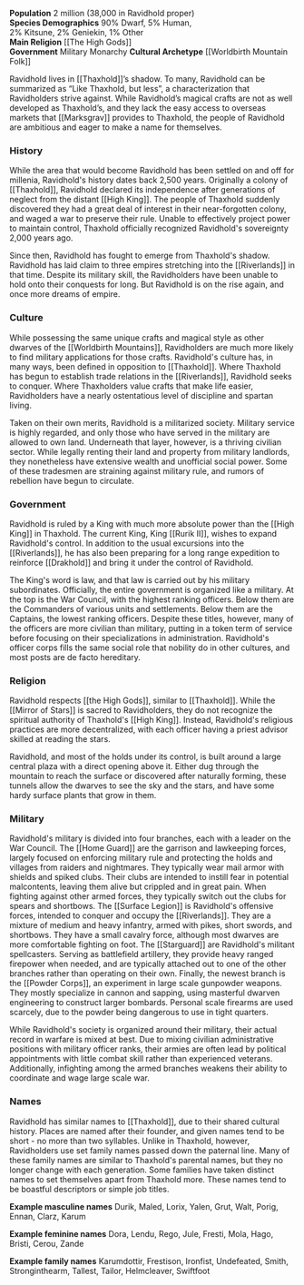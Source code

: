 **Population** 2 million (38,000 in Ravidhold proper)  
**Species Demographics** 90% Dwarf, 5% Human,  
2% Kitsune, 2% Geniekin, 1% Other  
**Main Religion** [[The High Gods]]  
**Government** Military Monarchy
**Cultural Archetype** [[Worldbirth Mountain Folk]]

Ravidhold lives in [[Thaxhold]]’s shadow. To many, Ravidhold can be summarized as “Like Thaxhold, but less”, a characterization that Ravidholders strive against. While Ravidhold’s magical crafts are not as well developed as Thaxhold’s, and they lack the easy access to overseas markets that [[Marksgrav]] provides to Thaxhold, the people of Ravidhold are ambitious and eager to make a name for themselves.

### History

While the area that would become Ravidhold has been settled on and off for millenia, Ravidhold's history dates back 2,500 years. Originally a colony of [[Thaxhold]], Ravidhold declared its independence after generations of neglect from the distant [[High King]]. The people of Thaxhold suddenly discovered they had a great deal of interest in their near-forgotten colony, and waged a war to preserve their rule. Unable to effectively project power to maintain control, Thaxhold officially recognized Ravidhold's sovereignty 2,000 years ago.  

Since then, Ravidhold has fought to emerge from Thaxhold's shadow. Ravidhold has laid claim to three empires stretching into the [[Riverlands]] in that time. Despite its military skill, the Ravidholders have been unable to hold onto their conquests for long. But Ravidhold is on the rise again, and once more dreams of empire.

### Culture

While possessing the same unique crafts and magical style as other dwarves of the [[Worldbirth Mountains]], Ravidholders are much more likely to find military applications for those crafts. Ravidhold's culture has, in many ways, been defined in opposition to [[Thaxhold]]. Where Thaxhold has begun to establish trade relations in the [[Riverlands]], Ravidhold seeks to conquer. Where Thaxholders value crafts that make life easier, Ravidholders have a nearly ostentatious level of discipline and spartan living.

Taken on their own merits, Ravidhold is a militarized society. Military service is highly regarded, and only those who have served in the military are allowed to own land. Underneath that layer, however, is a thriving civilian sector. While legally renting their land and property from military landlords, they nonetheless have extensive wealth and unofficial social power. Some of these tradesmen are straining against military rule, and rumors of rebellion have begun to circulate.

### Government

Ravidhold is ruled by a King with much more absolute power than the [[High King]] in Thaxhold. The current King, King [[Rurik II]], wishes to expand Ravidhold's control. In addition to the usual excursions into the [[Riverlands]], he has also been preparing for a long range expedition to reinforce [[Drakhold]] and bring it under the control of Ravidhold.

The King's word is law, and that law is carried out by his military subordinates. Officially, the entire government is organized like a military. At the top is the War Council, with the highest ranking officers. Below them are the Commanders of various units and settlements. Below them are the Captains, the lowest ranking officers. Despite these titles, however, many of the officers are more civilian than military, putting in a token term of service before focusing on their specializations in administration. Ravidhold's officer corps fills the same social role that nobility do in other cultures, and most posts are de facto hereditary.

### Religion

Ravidhold respects [[the High Gods]], similar to [[Thaxhold]]. While the [[Mirror of Stars]] is sacred to Ravidholders, they do not recognize the spiritual authority of Thaxhold's [[High King]]. Instead, Ravidhold's religious practices are more decentralized, with each officer having a priest advisor skilled at reading the stars.

Ravidhold, and most of the holds under its control, is built around a large central plaza with a direct opening above it. Either dug through the mountain to reach the surface or discovered after naturally forming, these tunnels allow the dwarves to see the sky and the stars, and have some hardy surface plants that grow in them.

### Military

Ravidhold's military is divided into four branches, each with a leader on the War Council. The [[Home Guard]] are the garrison and lawkeeping forces, largely focused on enforcing military rule and protecting the holds and villages from raiders and nightmares. They typically wear mail armor with shields and spiked clubs. Their clubs are intended to instill fear in potential malcontents, leaving them alive but crippled and in great pain. When fighting against other armed forces, they typically switch out the clubs for spears and shortbows. The [[Surface Legion]] is Ravidhold's offensive forces, intended to conquer and occupy the [[Riverlands]]. They are a mixture of medium and heavy infantry, armed with pikes, short swords, and shortbows. They have a small cavalry force, although most dwarves are more comfortable fighting on foot. The [[Starguard]] are Ravidhold's militant spellcasters. Serving as battlefield artillery, they provide heavy ranged firepower when needed, and are typically attached out to one of the other branches rather than operating on their own. Finally, the newest branch is the [[Powder Corps]], an experiment in large scale gunpowder weapons. They mostly specialize in cannon and sapping, using masterful dwarven engineering to construct larger bombards. Personal scale firearms are used scarcely, due to the powder being dangerous to use in tight quarters.

While Ravidhold's society is organized around their military, their actual record in warfare is mixed at best. Due to mixing civilian administrative positions with military officer ranks, their armies are often lead by political appointments with little combat skill rather than experienced veterans. Additionally, infighting among the armed branches weakens their ability to coordinate and wage large scale war.

### Names

Ravidhold has similar names to [[Thaxhold]], due to their shared cultural history. Places are named after their founder, and given names tend to be short - no more than two syllables. Unlike in Thaxhold, however, Ravidholders use set family names passed down the paternal line. Many of these family names are similar to Thaxhold's parental names, but they no longer change with each generation. Some families have taken distinct names to set themselves apart from Thaxhold more. These names tend to be boastful descriptors or simple job titles.

**Example masculine names** Durik, Maled, Lorix, Yalen, Grut, Walt, Porig, Ennan, Clarz, Karum

**Example feminine names** Dora, Lendu, Rego, Jule, Fresti, Mola, Hago, Bristi, Cerou, Zande

**Example family names** Karumdottir, Frestison, Ironfist, Undefeated, Smith, Stronginthearm, Tallest, Tailor, Helmcleaver, Swiftfoot